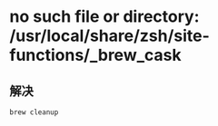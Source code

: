 # no such file or directory: /usr/local/share/zsh/site-functions/_brew_cask

## 解决

```shell
brew cleanup
```
<ad/>
<comment/>